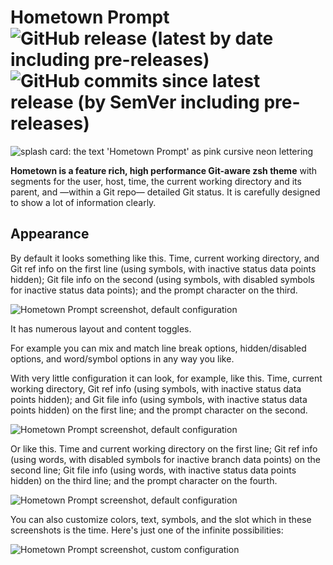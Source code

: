 # Hometown Prompt ![GitHub release (latest by date including pre-releases)](https://img.shields.io/github/v/release/olets/hometown-prompt) ![GitHub commits since latest release (by SemVer including pre-releases)](https://img.shields.io/github/commits-since/olets/hometown-prompt/latest)

![splash card: the text 'Hometown Prompt' as pink cursive neon lettering](/images/hometown-prompt-splash-card.png)

**Hometown is a feature rich, high performance Git-aware zsh theme** with segments for the user, host, time, the current working directory and its parent, and —within a Git repo— detailed Git status. It is carefully designed to show a lot of information clearly.

<!--@include: ./parts/screencast.md  -->

## Appearance

By default it looks something like this. Time, current working directory, and Git ref info on the first line (using symbols, with inactive status data points hidden); Git file info on the second (using symbols, with disabled symbols for inactive status data points); and the prompt character on the third.

![Hometown Prompt screenshot, default configuration](/images/hometown-prompt-default.png)

It has numerous layout and content toggles.

For example you can mix and match line break options, hidden/disabled options, and word/symbol options in any way you like.

With very little configuration it can look, for example, like this. Time, current working directory, Git ref info (using symbols, with inactive status data points hidden); and Git file info (using symbols, with inactive status data points hidden) on the first line; and the prompt character on the second.

![Hometown Prompt screenshot, default configuration](/images/hometown-prompt-short.png)

Or like this. Time and current working directory on the first line; Git ref info (using words, with disabled symbols for inactive branch data points) on the second line; Git file info (using words, with inactive status data points hidden) on the third line; and the prompt character on the fourth.

![Hometown Prompt screenshot, default configuration](/images/hometown-prompt-long.png)

You can also customize colors, text, symbols, and the slot which in these screenshots is the time. Here's just one of the infinite possibilities:

![Hometown Prompt screenshot, custom configuration](/images/hometown-prompt-custom.png)
